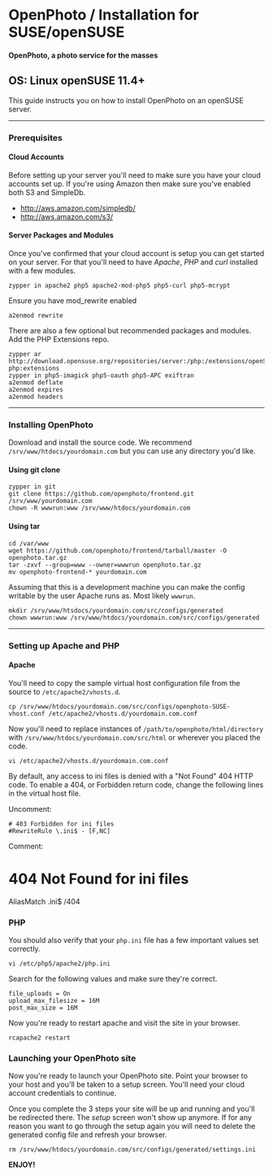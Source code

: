 OpenPhoto / Installation for SUSE/openSUSE
=======================
#### OpenPhoto, a photo service for the masses

## OS: Linux openSUSE 11.4+

This guide instructs you on how to install OpenPhoto on an openSUSE server.

----------------------------------------

### Prerequisites

#### Cloud Accounts

Before setting up your server you'll need to make sure you have your cloud accounts set up. If you're using Amazon then make sure you've enabled both S3 and SimpleDb.

* http://aws.amazon.com/simpledb/
* http://aws.amazon.com/s3/

#### Server Packages and Modules
Once you've confirmed that your cloud account is setup you can get started on your server. For that you'll need to have _Apache_, _PHP_ and _curl_ installed with a few modules.

    zypper in apache2 php5 apache2-mod-php5 php5-curl php5-mcrypt

Ensure you have mod_rewrite enabled

    a2enmod rewrite

There are also a few optional but recommended packages and modules. Add the PHP Extensions repo.

    zypper ar http://download.opensuse.org/repositories/server:/php:/extensions/openSUSE_11.4 php:extensions    
    zypper in php5-imagick php5-oauth php5-APC exiftran
    a2enmod deflate
    a2enmod expires
    a2enmod headers

----------------------------------------

### Installing OpenPhoto

Download and install the source code. We recommend `/srv/www/htdocs/yourdomain.com` but you can use any directory you'd like.

#### Using git clone

    zypper in git
    git clone https://github.com/openphoto/frontend.git /srv/www/yourdomain.com
    chown -R wwwrun:www /srv/www/htdocs/yourdomain.com

#### Using tar

    cd /var/www
    wget https://github.com/openphoto/frontend/tarball/master -O openphoto.tar.gz
    tar -zxvf --group=www --owner=wwwrun openphoto.tar.gz
    mv openphoto-frontend-* yourdomain.com

Assuming that this is a development machine you can make the config writable by the user Apache runs as. Most likely `wwwrun`.

    mkdir /srv/www/htsdocs/yourdomain.com/src/configs/generated
    chown wwwrun:www /srv/www/htdocs/yourdomain.com/src/configs/generated

----------------------------------------

### Setting up Apache and PHP

#### Apache

You'll need to copy the sample virtual host configuration file from the source to `/etc/apache2/vhosts.d`.

    cp /srv/www/htdocs/yourdomain.com/src/configs/openphoto-SUSE-vhost.conf /etc/apache2/vhosts.d/yourdomain.com.conf

Now you'll need to replace instances of `/path/to/openphoto/html/directory` with `/srv/www/htdocs/yourdomain.com/src/html` or wherever you placed the code.

    vi /etc/apache2/vhosts.d/yourdomain.com.conf

By default, any access to ini files is denied with a "Not Found" 404 HTTP code.  To enable a 404, or Forbidden return code, change the following lines in the virtual host file.

Uncomment:

    # 403 Forbidden for ini files
    #RewriteRule \.ini$ - [F,NC]

Comment:

  # 404 Not Found for ini files
  AliasMatch \.ini$	/404

### PHP

You should also verify that your `php.ini` file has a few important values set correctly.

    vi /etc/php5/apache2/php.ini

Search for the following values and make sure they're correct.

    file_uploads = On
    upload_max_filesize = 16M
    post_max_size = 16M

Now you're ready to restart apache and visit the site in your browser.

    rcapache2 restart

### Launching your OpenPhoto site

Now you're ready to launch your OpenPhoto site. Point your browser to your host and you'll be taken to a setup screen. You'll need your cloud account credentials to continue.

Once you complete the 3 steps your site will be up and running and you'll be redirected there. The _setup_ screen won't show up anymore. If for any reason you want to go through the setup again you will need to delete the generated config file and refresh your browser.

    rm /srv/www/htdocs/yourdomain.com/src/configs/generated/settings.ini

**ENJOY!**

